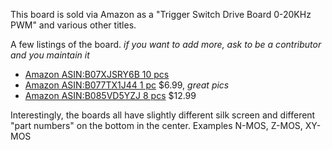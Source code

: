 This board is sold via Amazon as a "Trigger Switch Drive Board 0-20KHz PWM" and various other titles. 

A few listings of the board. *if you want to add more, ask to be a contributor and you maintain it*
* [Amazon ASIN:B07XJSRY6B 10 pcs](https://www.amazon.com/dp/B07XJSRY6B)
* [Amazon ASIN:B077TX1J44 1 pc](https://www.amazon.com/dp/B077TX1J44) $6.99, *great pics*
* [Amazon ASIN:B085VD5YZJ 8 pcs](https://www.amazon.com/dp/B085VD5YZJ) $12.99

Interestingly, the boards all have slightly different silk screen and different "part numbers" on the bottom in the center. Examples N-MOS, Z-MOS, XY-MOS
